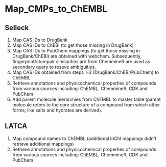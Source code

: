# Map_CMPs_to_ChEMBL

## Selleck
1. Map CAS IDs to DrugBank
2. Map CAS IDs to ChEBI (to get those missing in DrugBank)
3. Map CAS IDs to PubChem mappings (to get those missing in DrugBank/ChEBI) are obtained with webchem. Subsequently, fingerprint/atompair similarities are from ChemmineR are used as secondary query to resove ambiguities.
4. Map CAS IDs obtained from steps 1-3 (DrugBank/ChEBI/PubChem) to ChEMBL
5. Retrieve annotations and physicochemical properties of compounds from various sources including: ChEMBL, ChemmineR, CDK and PubChem
6. Add parent molecule hierarchies from ChEMBL to master table (parent molecule refers to the core structure of a compound from which other forms, like salts and hydrates are derived).

## LATCA
1. Map compound names to ChEMBL (additional InChI mappings didn't retrieve additional mappings)
2. Retrieve annotations and physicochemical properties of compounds from various sources including: ChEMBL, ChemmineR, CDK and PubChem

